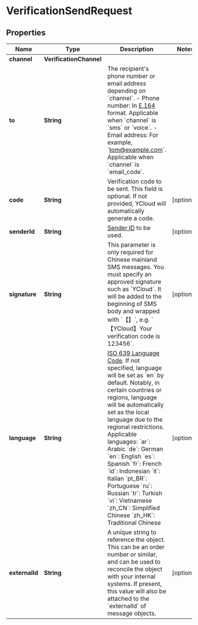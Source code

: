 

# VerificationSendRequest


## Properties

| Name | Type | Description | Notes |
|------------ | ------------- | ------------- | -------------|
|**channel** | **VerificationChannel** |  |  |
|**to** | **String** | The recipient&#39;s phone number or email address depending on &#x60;channel&#x60;. - Phone number: In [E.164](https://en.wikipedia.org/wiki/E.164) format. Applicable when &#x60;channel&#x60; is &#x60;sms&#x60; or &#x60;voice&#x60;. - Email address: For example, &#x60;tom@example.com&#x60;. Applicable when &#x60;channel&#x60; is &#x60;email_code&#x60;. |  |
|**code** | **String** | Verification code to be sent. This field is optional. If not provided, YCloud will automatically generate a code. |  [optional] |
|**senderId** | **String** | [Sender ID](https://help.ycloud.com/en/articles/3080386) to be used. |  [optional] |
|**signature** | **String** | This parameter is only required for Chinese mainland SMS messages. You must specify an approved signature such as &#x60;YCloud&#x60;. It will be added to the beginning of SMS body and wrapped with &#x60;【】&#x60;, e.g. &#x60;【YCloud】Your verification code is 123456&#x60;. |  [optional] |
|**language** | **String** | [ISO 639 Language Code](https://www.iso.org/iso-639-language-codes.html). If not specified, language will be set as &#x60;en&#x60; by default. Notably, in certain countries or regions, language will be automatically set as the local language due to the regional restrictions. Applicable languages: &#x60;ar&#x60;: Arabic &#x60;de&#x60;: German &#x60;en&#x60;: English &#x60;es&#x60;: Spanish &#x60;fr&#x60;: French &#x60;id&#x60;: Indonesian &#x60;it&#x60;: Italian &#x60;pt_BR&#x60;: Portuguese &#x60;ru&#x60;: Russian &#x60;tr&#x60;: Turkish &#x60;vi&#x60;: Vietnamese &#x60;zh_CN&#x60;: Simplified Chinese &#x60;zh_HK&#x60;: Traditional Chinese |  [optional] |
|**externalId** | **String** | A unique string to reference the object. This can be an order number or similar, and can be used to reconcile the object with your internal systems. If present, this value will also be attached to the &#x60;externalId&#x60; of message objects. |  [optional] |



